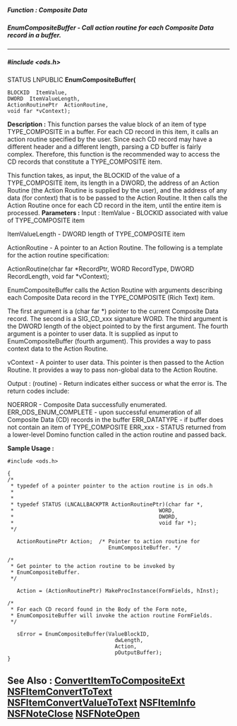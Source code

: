 ##### Function : Composite Data
##### EnumCompositeBuffer - Call action routine for each Composite Data record in a buffer.
---
##### #include <ods.h>
STATUS LNPUBLIC **EnumCompositeBuffer(**

	BLOCKID  ItemValue,
	DWORD  ItemValueLength,
	ActionRoutinePtr  ActionRoutine,
	void far *vContext);
**Description :**
This function parses the value block of an item of type TYPE_COMPOSITE in a 
buffer. For each CD record in this item, it calls an action routine specified 
by the user.  Since each CD record may have a different header and a different 
length, parsing a CD buffer is fairly complex. Therefore, this function is the 
recommended way to access the CD records that constitute a TYPE_COMPOSITE item.

This function takes, as input, the BLOCKID of the value of a TYPE_COMPOSITE 
item, its length in a DWORD, the address of an Action Routine (the Action 
Routine is supplied by the user), and the address of any data (for context) 
that is to be passed to the Action Routine.  It then calls the Action Routine 
once for each CD record in the item, until the entire item is processed.
**Parameters :**
Input :
ItemValue  -  BLOCKID associated with value of TYPE_COMPOSITE item

ItemValueLength  -  DWORD length of TYPE_COMPOSITE item

ActionRoutine  -  A pointer to an Action Routine.  The following is a template for the action routine specification:   

ActionRoutine(char far *RecordPtr, WORD RecordType, DWORD RecordLength, void far *vContext);

EnumCompositeBuffer calls the Action Routine with arguments describing each Composite Data record in the TYPE_COMPOSITE (Rich Text) item.

The first argument is a (char far *) pointer to the current Composite Data record. The second is a SIG_CD_xxx signature WORD. The third argument is the DWORD length of the object pointed to by the first argument.  The fourth argument is a pointer to user data.  It is supplied as input to EnumCompositeBuffer (fourth argument).  This provides a way to pass context data to the Action Routine.

vContext  -  A pointer to user data.  This pointer is then passed to the Action Routine.  It provides a way to pass non-global data to the Action Routine.

Output :
(routine)  -  Return indicates either success or what the error is. The return codes include: 

NOERROR - Composite Data successfully enumerated.
ERR_ODS_ENUM_COMPLETE - upon successful enumeration of all Composite Data (CD) records in the buffer
ERR_DATATYPE - if buffer does not contain an item of TYPE_COMPOSITE
ERR_xxx - STATUS returned from a lower-level Domino function called in the action routine and passed back.


**Sample Usage :**
```
#include <ods.h>

{
/*
 * typedef of a pointer pointer to the action routine is in ods.h
 *
 *
 * typedef STATUS (LNCALLBACKPTR ActionRoutinePtr)(char far *,
 *                                              WORD,
 *                                              DWORD,
 *                                              void far *);
 */

   ActionRoutinePtr Action;  /* Pointer to action routine for
                                EnumCompositeBuffer. */

/*
 * Get pointer to the action routine to be invoked by
 * EnumCompositeBuffer.
 */

   Action = (ActionRoutinePtr) MakeProcInstance(FormFields, hInst);
    
/*
 * For each CD record found in the Body of the Form note,
 * EnumCompositeBuffer will invoke the action routine FormFields.
 */

   sError = EnumCompositeBuffer(ValueBlockID,
                                  dwLength,
                                  Action,
                                  pOutputBuffer);
}
```
**See Also :**
[ConvertItemToCompositeExt](D:/md_files/ConvertItemToCompositeExt.md)
[NSFItemConvertToText](D:/md_files/NSFItemConvertToText.md)
[NSFItemConvertValueToText](D:/md_files/NSFItemConvertValueToText.md)
[NSFItemInfo](D:/md_files/NSFItemInfo.md)
[NSFNoteClose](D:/md_files/NSFNoteClose.md)
[NSFNoteOpen](D:/md_files/NSFNoteOpen.md)
---
